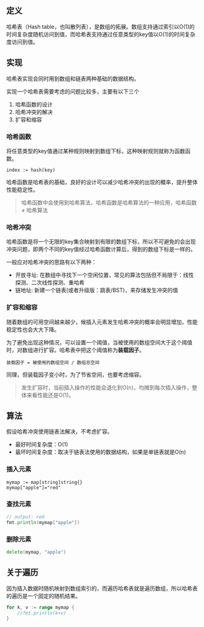 ## 定义
哈希表（Hash table，也叫散列表），是数组的拓展。数组支持通过索引以O(1)的时间复杂度随机访问到值，而哈希表支持通过任意类型的key值以O(1)的时间复杂度访问到值。

## 实现
哈希表实现会同时用到数组和链表两种基础的数据结构。

实现一个哈希表需要考虑的问题比较多，主要有以下三个
1. 哈希函数的设计
2. 哈希冲突的解决
3. 扩容和缩容

### 哈希函数
将任意类型的key值通过某种规则映射到数组下标，这种映射规则就称为函数函数。
```
index := hash(key)
```
哈希函数是哈希表的基础，良好的设计可以减少哈希冲突的出现的概率，提升整体性能稳定性。
> 哈希函数中会使用到哈希算法，哈希函数是哈希算法的一种应用，哈希函数 ≠ 哈希算法


### 哈希冲突
哈希函数是将一个无限的key集合映射到有限的数组下标，所以不可避免的会出现冲突问题，即两个不同的key值经过哈希函数计算后，得到的数组下标是一样的。

一般应对哈希冲突的思路有以下两种：
- 开放寻址: 在数组中寻找下一个空闲位置，常见的算法包括但不局限于：线性探测、二次线性探测、重哈希
- 链地址: 新建一个链表(或者升级版：跳表/BST)，来存储发生冲突的值

### 扩容和缩容
随着数组的可用空间越来越少，候插入元素发生哈希冲突的概率会明显增加，性能稳定性也会大大下降。

为了避免出现这种情况，可以设置一个阈值，当被使用的数组空间大于这个阈值时，对数组进行扩容。哈希表中把这个阈值称为**装载因子**。
```
装载因子 = 被使用的数组空间 / 数组总空间
```
同理，但装载因子变小时，为了节省空间，也要考虑缩容。

> 发生扩容时，当前插入操作的性能会退化到O(n)，均摊到每次插入操作，整体来看性能还是O(1)。

## 算法
假设哈希冲突使用链表法解决，不考虑扩容。
- 最好时间复杂度：O(1)
- 最坏时间复杂度：取决于链表法使用的数据结构，如果是单链表就是O(n)


### 插入元素
```
mymap := map[string]string{}
mymap["apple"]="red"
```
### 查找元素
```go
// output: red
fmt.println(mymap["apple"])
```

### 删除元素
```go
delete(mymap, "apple")
```
## 关于遍历
因为插入数据时随机映射到数组索引的，而遍历哈希表就是遍历数组，所以哈希表的遍历是一个固定的随机结果。
```go
for k, v := range mymap {
    //fmt.println(k+v)
}
```